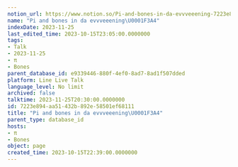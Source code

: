 ```yaml
---
notion_url: https://www.notion.so/Pi-and-bones-in-da-evvveeening-7223e894aa51432b892e58501ef68111
name: "Pi and bones in da evvveeening\U0001F3A4"
indexDate: 2023-11-25
last_edited_time: 2023-10-15T23:05:00.0000000
tags:
- Talk
- 2023-11-25
- π
- Bones
parent_database_id: e9339446-880f-4ef0-8ad7-8ad1f507dded
platform: Line Live Talk
language_level: No limit
archived: false
talktime: 2023-11-25T20:30:00.0000000
id: 7223e894-aa51-432b-892e-58501ef68111
title: "Pi and bones in da evvveeening\U0001F3A4"
parent_type: database_id
hosts:
- π
- Bones
object: page
created_time: 2023-10-15T22:39:00.0000000
---
```



   
   
   
   

   
























